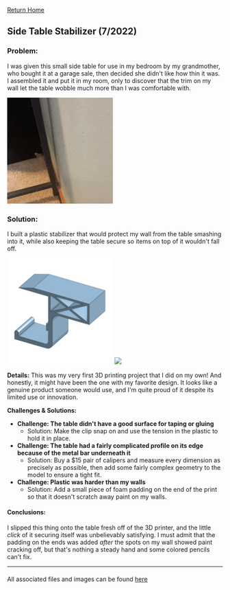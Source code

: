 [Return Home](../../README.md)

## Side Table Stabilizer (7/2022)

### Problem:
I was given this small side table for use in my bedroom by my grandmother, who bought it at a garage sale, then decided she didn't like how thin it was. I assembled it and put it in my room, only to discover that the trim on my wall let the table wobble much more than I was comfortable with.

<img src="picture1.gif" width="49%"> 

### Solution:
I built a plastic stabilizer that would protect my wall from the table smashing into it, while also keeping the table secure so items on top of it wouldn't fall off.

<img src="picture2.jpg" width="49%"> <img src="picture3.gif" width="49%"> 

**Details:**
This was my very first 3D printing project that I did on my own! And honestly, it might have been the one with my favorite design. It looks like a genuine product someone would use, and I'm quite proud of it despite its limited use or innovation.

**Challenges & Solutions:**
- **Challenge: The table didn't have a good surface for taping or gluing** 
    - Solution: Make the clip snap on and use the tension in the plastic to hold it in place.
- **Challenge: The table had a fairly complicated profile on its edge because of the metal bar underneath it**
    - Solution: Buy a $15 pair of calipers and measure every dimension as precisely as possible, then add some fairly complex geometry to the model to ensure a tight fit.
- **Challenge: Plastic was harder than my walls** 
    - Solution: Add a small piece of foam padding on the end of the print so that it doesn't scratch away paint on my walls.

#### Conclusions:
I slipped this thing onto the table fresh off of the 3D printer, and the little *click* of it securing itself was unbelievably satisfying. I must admit that the padding on the ends was added *after* the spots on my wall showed paint cracking off, but that's nothing a steady hand and some colored pencils can't fix.

---
####
All associated files and images can be found [here](./)
